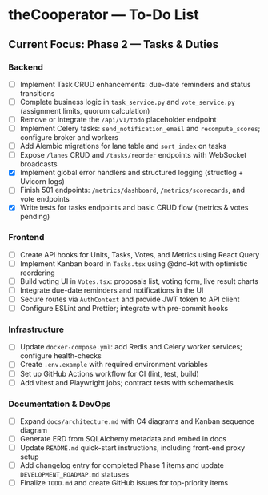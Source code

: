  # theCooperator — To-Do List

## Current Focus: Phase 2 — Tasks & Duties

### Backend
- [ ] Implement Task CRUD enhancements: due-date reminders and status transitions
- [ ] Complete business logic in `task_service.py` and `vote_service.py` (assignment limits, quorum calculation)
- [ ] Remove or integrate the `/api/v1/todo` placeholder endpoint
- [ ] Implement Celery tasks: `send_notification_email` and `recompute_scores`; configure broker and workers
- [ ] Add Alembic migrations for lane table and `sort_index` on tasks
- [ ] Expose `/lanes` CRUD and `/tasks/reorder` endpoints with WebSocket broadcasts
- [x] Implement global error handlers and structured logging (structlog + Uvicorn logs)
- [ ] Finish 501 endpoints: `/metrics/dashboard`, `/metrics/scorecards`, and vote endpoints
- [x] Write tests for tasks endpoints and basic CRUD flow (metrics & votes pending)

 ### Frontend
 - [ ] Create API hooks for Units, Tasks, Votes, and Metrics using React Query
 - [ ] Implement Kanban board in `Tasks.tsx` using @dnd-kit with optimistic reordering
 - [ ] Build voting UI in `Votes.tsx`: proposals list, voting form, live result charts
 - [ ] Integrate due-date reminders and notifications in the UI
 - [ ] Secure routes via `AuthContext` and provide JWT token to API client
 - [ ] Configure ESLint and Prettier; integrate with pre-commit hooks

 ### Infrastructure
 - [ ] Update `docker-compose.yml`: add Redis and Celery worker services; configure health-checks
 - [ ] Create `.env.example` with required environment variables
 - [ ] Set up GitHub Actions workflow for CI (lint, test, build)
 - [ ] Add vitest and Playwright jobs; contract tests with schemathesis

 ### Documentation & DevOps
 - [ ] Expand `docs/architecture.md` with C4 diagrams and Kanban sequence diagram
 - [ ] Generate ERD from SQLAlchemy metadata and embed in docs
 - [ ] Update `README.md` quick-start instructions, including front-end proxy setup
 - [ ] Add changelog entry for completed Phase 1 items and update `DEVELOPMENT_ROADMAP.md` statuses
 - [ ] Finalize `TODO.md` and create GitHub issues for top-priority items
